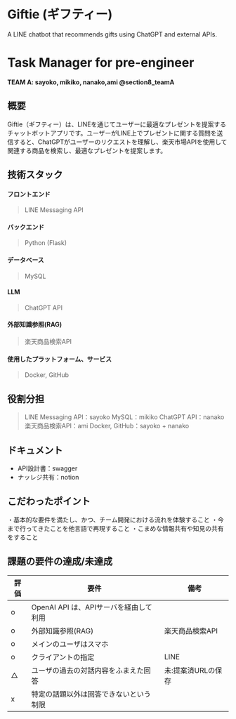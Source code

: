 # Giftie (ギフティー)
A LINE chatbot that recommends gifts using ChatGPT and external APIs.

# Task Manager for pre-engineer
**TEAM A: sayoko, mikiko, nanako,ami @section8_teamA**

## 概要
Giftie（ギフティー）は、LINEを通じてユーザーに最適なプレゼントを提案するチャットボットアプリです。ユーザーがLINE上でプレゼントに関する質問を送信すると、ChatGPTがユーザーのリクエストを理解し、楽天市場APIを使用して関連する商品を検索し、最適なプレゼントを提案します。

## 技術スタック
#### フロントエンド
> LINE Messaging API
#### バックエンド
> Python (Flask)
#### データベース
> MySQL
#### LLM
> ChatGPT API
#### 外部知識参照(RAG)
> 楽天商品検索API
#### 使用したプラットフォーム、サービス
> Docker, GitHub

## 役割分担
> LINE Messaging API：sayoko
> MySQL：mikiko
> ChatGPT API：nanako
> 楽天商品検索API：ami
> Docker, GitHub：sayoko + nanako

## ドキュメント
- API設計書：swagger
- ナッレジ共有：notion

## こだわったポイント
・基本的な要件を満たし、かつ、チーム開発における流れを体験すること
・今まで行ってきたことを他言語で再現すること
・こまめな情報共有や知見の共有をすること

## 課題の要件の達成/未達成
|評価|要件|備考|
|---|----|---|
| o |OpenAI API は、APIサーバを経由して利用|  |
| o |外部知識参照(RAG)|楽天商品検索API|
| o |メインのユーザはスマホ|  |
| o |クライアントの指定| LINE |
| △ | ユーザの過去の対話内容をふまえた回答|未:提案済URLの保存|
| x |特定の話題以外は回答できないという制限|  |